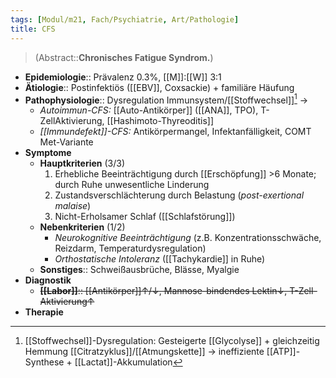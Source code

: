 ```yaml
---
tags: [Modul/m21, Fach/Psychiatrie, Art/Pathologie]
title: CFS
---
```

> (Abstract::**Chronisches Fatigue Syndrom.**)
- **Epidemiologie**:: Prävalenz 0.3%, [[M]]:[[W]] 3:1
- **Ätiologie**:: Postinfektiös ([[EBV]], Coxsackie) + familiäre Häufung
- **Pathophysiologie**:: Dysregulation Immunsystem/[[Stoffwechsel]][^1] → 
	- *Autoimmun-CFS:* [[Auto-Antikörper]] ([[ANA]], TPO), T-ZellAktivierung, [[Hashimoto-Thyreoditis]]
	- *[[Immundefekt]]-CFS:* Antikörpermangel, Infektanfälligkeit, COMT Met-Variante
- **Symptome**
	- **Hauptkriterien** (3/3)
		1. Erhebliche Beeinträchtigung durch [[Erschöpfung]] >6 Monate; durch Ruhe  unwesentliche Linderung
		2. Zustandsverschlächterung durch Belastung (*post-exertional malaise*)
		3. Nicht-Erholsamer Schlaf ([[Schlafstörung]])
	- **Nebenkriterien** (1/2)
		- *Neurokognitive Beeinträchtigung* (z.B. Konzentrationsschwäche, Reizdarm, Temperaturdysregulation)
		- *Orthostatische Intoleranz* ([[Tachykardie]] in Ruhe)
	- **Sonstiges**:: Schweißausbrüche, Blässe, Myalgie
- **Diagnostik**
	- ~~**[[Labor]]**:: [[Antikörper]]↑/↓, Mannose-bindendes Lektin↓, T-Zell-Aktivierung↑~~
- **Therapie**


[^1]: [[Stoffwechsel]]-Dysregulation: Gesteigerte [[Glycolyse]] + gleichzeitig Hemmung [[Citratzyklus]]/[[Atmungskette]] → ineffiziente [[ATP]]-Synthese + [[Lactat]]-Akkumulation